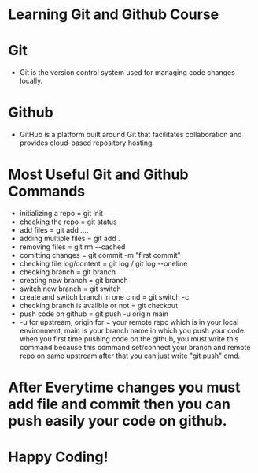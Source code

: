 # Learning Git and Github Course

# Git 
* Git is the version control system used for managing code changes locally.

# Github 
* GitHub is a platform built around Git that facilitates collaboration and provides cloud-based repository hosting.

# Most Useful Git and Github Commands
* initializing a repo = git init 
* checking the repo = git status 
* add files = git add <filename1> <filename2> ....
* adding multiple files = git add .
* removing files = git rm --cached <filename>
* comitting changes = git commit -m "first commit"
* checking file log/content = git log / git log --oneline
* checking branch = git branch
* creating new branch = git branch <branchname>
* switch new branch = git switch <branchname>
* create and switch branch in one cmd = git switch -c <branchname>
* checking branch is availble or not = git checkout <branchname>
* push code on github = git push -u origin main 
* -u for upstream, origin for = your remote repo which is in your local environment, main is your branch name in which you push your code.
when you first time pushing code on the github, you must write this command because this command set/connect your branch and remote repo on same upstream after that you can just write "git push" cmd.

# After Everytime changes you must add file and commit then you can push easily your code on github.

# Happy Coding!
